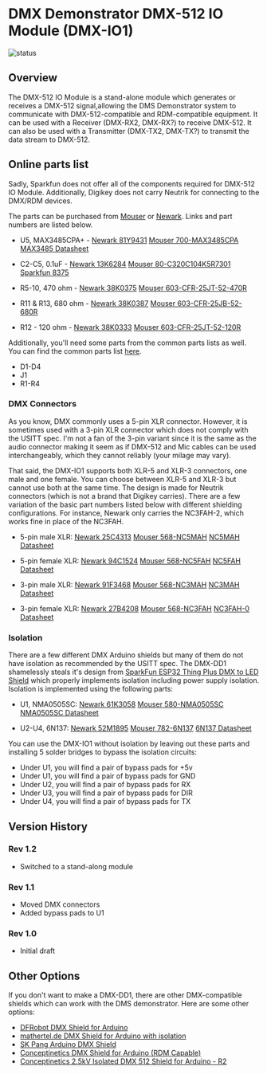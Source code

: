 # DMX Demonstrator DMX-512 IO Module (DMX-IO1)

![status](https://img.shields.io/badge/status-prototype-orange)

## Overview

The DMX-512 IO Module is a stand-alone module which generates or receives a DMX-512 signal,allowing the DMS Demonstrator system to communicate with DMX-512-compatible and RDM-compatible equipment. It can be used with a Receiver (DMX-RX2, DMX-RX?) to receive DMX-512. It can also be used with a Transmitter (DMX-TX2, DMX-TX?) to transmit the data stream to DMX-512.

## Online parts list

Sadly, Sparkfun does not offer all of the components required for DMX-512 IO Module. Additionally, Digikey does not carry Neutrik for connecting
to the DMX/RDM devices.

The parts can be purchased from [Mouser](https://www.mouser.com/) or [Newark](https://www.newark.com/). Links and part numbers are listed below.

- U5, MAX3485CPA+ -
[Newark 81Y9431](https://www.newark.com/maxim-integrated-products/max3485cpa/rs422-rs485-transceiver-10mbps/dp/81Y9431?st=max3485)
[Mouser 700-MAX3485CPA](https://www.mouser.com/ProductDetail/Maxim-Integrated/MAX3485CPA%2b/?qs=LHmEVA8xxfbU8x9nGoNB%2Fw%3D%3D)
[MAX3485 Datasheet](https://www.mouser.com/datasheet/2/256/MAX3483_MAX3491-1292143.pdf)

- C2-C5, 0.1uF -
[Newark 13K6284](https://www.newark.com/kemet/c315c104m5u5ta/capacitor-mlcc-z5u-100nf-50v-radial/dp/39K6432)
[Mouser 80-C320C104K5R7301](https://www.mouser.com/ProductDetail/KEMET/C320C104K5R5TA7301/?qs=cWONFOU2MXytiO%2Fz22pl%252Bg%3D%3D)
[Sparkfun 8375](https://www.sparkfun.com/products/8375)

- R5-10, 470 ohm -
[Newark 38K0375](https://www.newark.com/multicomp-pro/mcf-0-25w-470r/carbon-film-resistor-470-ohm-250mw/dp/38K0375)
[Mouser 603-CFR-25JT-52-470R](https://www.mouser.com/ProductDetail/Yageo/CFR-25JT-52-470R/?qs=sGAEpiMZZMtlubZbdhIBIFoOGUvNp40adtovOrQ4BzA%3D)

- R11 & R13, 680 ohm -
[Newark 38K0387](https://www.newark.com/multicomp-pro/mcf-0-25w-680r/carbon-film-resistor-680-ohm-250mw/dp/38K0387)
[Mouser 603-CFR-25JB-52-680R](https://www.mouser.com/ProductDetail/Yageo/CFR-25JB-52-680R/?qs=sGAEpiMZZMtlubZbdhIBINt%2Ft6Hry3%2FBZYYRBIijkE4%3D)

- R12 - 120 ohm -
[Newark 38K0333](https://www.newark.com/multicomp-pro/mcf-0-25w-120r/carbon-film-resistor-120-ohm-250mw/dp/38K0333)
[Mouser 603-CFR-25JT-52-120R](https://www.mouser.com/ProductDetail/Yageo/CFR-25JT-52-120R/?qs=sGAEpiMZZMtlubZbdhIBIFoOGUvNp40ae6q2awCfJoc%3D)

Additionally, you'll need some parts from the common parts lists as well. You can find the common parts list [here](https://www.sparkfun.com/wish_lists/160406).

- D1-D4
- J1
- R1-R4

### DMX Connectors

As you know, DMX commonly uses a 5-pin XLR connector. However, it is sometimes used with a 3-pin XLR connector which does not comply with the USITT spec. I'm not a fan of the 3-pin variant since it is the same as the audio connector making it seem as if DMX-512 and Mic cables can be used interchangeably, which they cannot reliably (your milage may vary).

That said, the DMX-IO1 supports both XLR-5 and XLR-3 connectors, one male and one female. You can choose between XLR-5 and XLR-3 but cannot use both at the same time. The design is made for Neutrik connectors (which is not a brand that Digikey carries). There are a few variation of the basic part numbers listed below with different shielding configurations. For instance, Newark only carries the NC3FAH-2, which works fine in place of the NC3FAH.

- 5-pin male XLR:
[Newark 25C4313](https://www.newark.com/neutrik/nc5mah/connector-xlr-audio-plug-5pos/dp/25C4313?ost=nc5mah)
[Mouser 568-NC5MAH](https://www.mouser.com/ProductDetail/Neutrik/NC5MAH/?qs=43pPWqpsSNtpdAMzqMXlkw%3D%3D)
[NC5MAH Datasheet](https://www.neutrik.com/en/product/nc5mah.pdf)

- 5-pin female XLR:
[Newark 94C1524](https://www.newark.com/neutrik/nc5fah/connector-xlr-receptacle-5-position/dp/94C1524?ost=nc5fah)
[Mouser 568-NC5FAH](https://www.mouser.com/ProductDetail/Neutrik/NC5FAH/?qs=JfNPhaIww3Jo8umm7Mfi2w%3D%3D)
[NC5FAH Datasheet](https://www.neutrik.com/en/product/nc5fah.pdf)

- 3-pin male XLR:
[Newark 91F3468](https://www.newark.com/neutrik/nc3mah/connector-xlr-plug-3-position/dp/91F3468?st=nc3mah)
[Mouser 568-NC3MAH](https://www.mouser.com/ProductDetail/Neutrik/NC3MAH/?qs=MO8z%252B%252BLepAHrH1t47qrfbA%3D%3D)
[NC3MAH Datasheet](https://www.neutrik.com/en/product/nc3mah.pdf)

- 3-pin female XLR:
[Newark 27B4208](https://www.newark.com/neutrik/nc3fah2/connector-xlr-audio-rcpt-3pos/dp/27B4208)
[Mouser 568-NC3FAH](https://www.mouser.com/ProductDetail/Neutrik/NC3FAH/?qs=43pPWqpsSNse2FCN7qQVQw%3D%3D)
[NC3FAH-0 Datasheet](https://www.neutrik.com/en/product/nc3fah-0.pdf)

### Isolation

There are a few different DMX Arduino shields but many of them do not have isolation as recommended by the USITT spec. The DMX-DD1 shamelessly steals it's design from [SparkFun ESP32 Thing Plus DMX to LED Shield](https://www.sparkfun.com/products/15110) which properly implements isolation including power supply isolation. Isolation is implemented using the following parts:

- U1, NMA0505SC:
[Newark 61K3058](https://www.newark.com/murata-power-solutions/nma0505sc/dc-dc-converter-iso-pol-2-o-p/dp/61K3058?ost=nma0505sc)
[Mouser 580-NMA0505SC](https://www.mouser.com/ProductDetail/Murata-Power-Solutions/NMA0505SC/?qs=%2Fha2pyFaduhGNEy44F69mkKiigmHmVay9P4cLoAL7Ps%3D)
[NMA0505SC Datasheet](https://www.mouser.com/datasheet/2/281/kdc_nma-29224.pdf)

- U2-U4, 6N137:
[Newark 52M1895](https://www.newark.com/vishay/6n137/optocoupler-transistor-5300vrms/dp/52M1895?st=6n137)
[Mouser 782-6N137](https://www.mouser.com/ProductDetail/Vishay-Semiconductors/6N137/?qs=xCMk%252BIHWTZMrQz4FyDXhMg%3D%3D)
[6N137 Datasheet](https://www.mouser.com/datasheet/2/427/6n137-1767489.pdf)

You can use the DMX-IO1 without isolation by leaving out these parts and installing 5 solder bridges to bypass the isolation circuits:

- Under U1, you will find a pair of bypass pads for +5v
- Under U1, you will find a pair of bypass pads for GND
- Under U2, you will find a pair of bypass pads for RX
- Under U3, you will find a pair of bypass pads for DIR
- Under U4, you will find a pair of bypass pads for TX

## Version History

### Rev 1.2

- Switched to a stand-along module

### Rev 1.1

- Moved DMX connectors
- Added bypass pads to U1

### Rev 1.0

- Initial draft

## Other Options

If you don't want to make a DMX-DD1, there are other DMX-compatible shields
which can work with the DMS demonstrator. Here are some other options:

- [DFRobot DMX Shield for Arduino](https://www.dfrobot.com/product-984.html)
- [mathertel.de DMX Shield for Arduino with isolation](http://www.mathertel.de/Arduino/DMXShield.aspx)
- [SK Pang Arduino DMX Shield](http://skpang.co.uk/catalog/arduino-dmx-shield-p-663.html)
- [Conceptinetics DMX Shield for Arduino (RDM Capable)](https://www.tindie.com/products/Conceptinetics/dmx-shield-for-arduino-rdm-capable/)
- [Conceptinetics 2.5kV Isolated DMX 512 Shield for Arduino - R2](https://www.tindie.com/products/Conceptinetics/25kv-isolated-dmx-512-shield-for-arduino-r2/?pt=full_prod_search)
 
